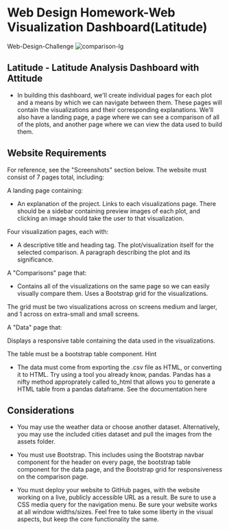 # Web Design Homework-Web Visualization Dashboard(Latitude)

Web-Design-Challenge
![comparison-lg](https://user-images.githubusercontent.com/74845016/112705672-d8836000-8e6d-11eb-9ba4-ca1bcc29af28.png)


 ## Latitude - Latitude Analysis Dashboard with Attitude

* In building this dashboard, we'll create individual pages for each plot and a means by which we can navigate between them. These pages will contain the visualizations and their corresponding explanations. We'll also have a landing page, a page where we can see a comparison of all of the plots, and another page where we can view the data used to build them.

## Website Requirements

For reference, see the "Screenshots" section below.
The website must consist of 7 pages total, including:

A landing page containing:

* An explanation of the project.
Links to each visualizations page. There should be a sidebar containing preview images of each plot, and clicking an image should take the user to that visualization.


Four visualization pages, each with:

* A descriptive title and heading tag.
The plot/visualization itself for the selected comparison.
A paragraph describing the plot and its significance.


A "Comparisons" page that:

* Contains all of the visualizations on the same page so we can easily visually compare them.
Uses a Bootstrap grid for the visualizations.

The grid must be two visualizations across on screens medium and larger, and 1 across on extra-small and small screens.




A "Data" page that:

Displays a responsive table containing the data used in the visualizations.

The table must be a bootstrap table component. Hint

* The data must come from exporting the .csv file as HTML, or converting it to HTML. Try using a tool you already know, pandas. Pandas has a nifty method approprately called to_html that allows you to generate a HTML table from a pandas dataframe. See the documentation here

## Considerations

* You may use the weather data or choose another dataset. Alternatively, you may use the included cities dataset and pull the images from the assets folder.

* You must use Bootstrap. This includes using the Bootstrap navbar component for the header on every page, the bootstrap table component for the data page, and the Bootstrap grid for responsiveness on the comparison page.

* You must deploy your website to GitHub pages, with the website working on a live, publicly accessible URL as a result.
Be sure to use a CSS media query for the navigation menu.
Be sure your website works at all window widths/sizes.
Feel free to take some liberty in the visual aspects, but keep the core functionality the same.